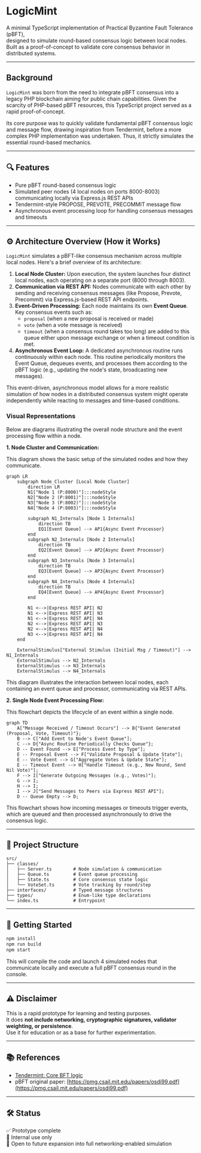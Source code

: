 # LogicMint

A minimal TypeScript implementation of Practical Byzantine Fault Tolerance (pBFT),  
designed to simulate round-based consensus logic between local nodes.  
Built as a proof-of-concept to validate core consensus behavior in distributed systems.  

---

## Background

`LogicMint` was born from the need to integrate pBFT consensus into a legacy PHP blockchain aiming for public chain capabilities. Given the scarcity of PHP-based pBFT resources, this TypeScript project served as a rapid proof-of-concept.

Its core purpose was to quickly validate fundamental pBFT consensus logic and message flow, drawing inspiration from Tendermint, before a more complex PHP implementation was undertaken. Thus, it strictly simulates the essential round-based mechanics.

---

## 🔍 Features

- Pure pBFT round-based consensus logic
- Simulated peer nodes (4 local nodes on ports 8000-8003) communicating locally via Express.js REST APIs
- Tendermint-style PROPOSE, PREVOTE, PRECOMMIT message flow
- Asynchronous event processing loop for handling consensus messages and timeouts

---

## ⚙️ Architecture Overview (How it Works)

`LogicMint` simulates a pBFT-like consensus mechanism across multiple local nodes. Here's a brief overview of its architecture:

1.  **Local Node Cluster:** Upon execution, the system launches four distinct local nodes, each operating on a separate port (8000 through 8003).
2.  **Communication via REST API:** Nodes communicate with each other by sending and receiving consensus messages (like Propose, Prevote, Precommit) via Express.js-based REST API endpoints.
3.  **Event-Driven Processing:** Each node maintains its own **Event Queue**. Key consensus events such as:
    * `proposal` (when a new proposal is received or made)
    * `vote` (when a vote message is received)
    * `timeout` (when a consensus round takes too long)
    are added to this queue either upon message exchange or when a timeout condition is met.
4.  **Asynchronous Event Loop:** A dedicated asynchronous routine runs continuously within each node. This routine periodically monitors the Event Queue, dequeues events, and processes them according to the pBFT logic (e.g., updating the node's state, broadcasting new messages).

This event-driven, asynchronous model allows for a more realistic simulation of how nodes in a distributed consensus system might operate independently while reacting to messages and time-based conditions.

### Visual Representations

Below are diagrams illustrating the overall node structure and the event processing flow within a node.

**1. Node Cluster and Communication:**

This diagram shows the basic setup of the simulated nodes and how they communicate.

```mermaid
graph LR
    subgraph Node_Cluster [Local Node Cluster]
        direction LR
        N1["Node 1 (P:8000)"]:::nodeStyle
        N2["Node 2 (P:8001)"]:::nodeStyle
        N3["Node 3 (P:8002)"]:::nodeStyle
        N4["Node 4 (P:8003)"]:::nodeStyle

        subgraph N1_Internals [Node 1 Internals]
            direction TB
            EQ1[Event Queue] --> AP1{Async Event Processor}
        end
        subgraph N2_Internals [Node 2 Internals]
            direction TB
            EQ2[Event Queue] --> AP2{Async Event Processor}
        end
        subgraph N3_Internals [Node 3 Internals]
            direction TB
            EQ3[Event Queue] --> AP3{Async Event Processor}
        end
        subgraph N4_Internals [Node 4 Internals]
            direction TB
            EQ4[Event Queue] --> AP4{Async Event Processor}
        end

        N1 <-->|Express REST API| N2
        N1 <-->|Express REST API| N3
        N1 <-->|Express REST API| N4
        N2 <-->|Express REST API| N3
        N2 <-->|Express REST API| N4
        N3 <-->|Express REST API| N4
    end

    ExternalStimulus["External Stimulus (Initial Msg / Timeout)"] --> N1_Internals
    ExternalStimulus --> N2_Internals
    ExternalStimulus --> N3_Internals
    ExternalStimulus --> N4_Internals
```
This diagram illustrates the interaction between local nodes, each containing an event queue and processor, communicating via REST APIs.

**2. Single Node Event Processing Flow:**

This flowchart depicts the lifecycle of an event within a single node.

```mermaid
graph TD
    A["Message Received / Timeout Occurs"] --> B{"Event Generated (Proposal, Vote, Timeout)"};
    B --> C["Add Event to Node's Event Queue"];
    C --> D{"Async Routine Periodically Checks Queue"};
    D -- Event Found --> E["Process Event by Type"];
    E -- Proposal Event --> F["Validate Proposal & Update State"];
    E -- Vote Event --> G["Aggregate Votes & Update State"];
    E -- Timeout Event --> H["Handle Timeout (e.g., New Round, Send Nil Vote)"];
    F --> I["Generate Outgoing Messages (e.g., Votes)"];
    G --> I;
    H --> I;
    I --> J["Send Messages to Peers via Express REST API"];
    D -- Queue Empty --> D;
```
This flowchart shows how incoming messages or timeouts trigger events, which are queued and then processed asynchronously to drive the consensus logic.

---

## 📁 Project Structure

```
src/
├── classes/
│   ├── Server.ts        # Node simulation & communication
│   ├── Queue.ts         # Event queue processing
│   ├── State.ts         # Core consensus state logic
│   └── VoteSet.ts       # Vote tracking by round/step
├── interfaces/          # Typed message structures
├── types/               # Enum-like type declarations
└── index.ts             # Entrypoint
```

---

## 🚀 Getting Started

```bash
npm install
npm run build
npm start
```

This will compile the code and launch 4 simulated nodes that  
communicate locally and execute a full pBFT consensus round in the console.

---

## ⚠️ Disclaimer

This is a rapid prototype for learning and testing purposes.  
It does **not include networking, cryptographic signatures, validator weighting, or persistence**.  
Use it for education or as a base for further experimentation.

---

## 📚 References

- [Tendermint: Core BFT logic](https://github.com/tendermint/tendermint)
- pBFT original paper: [https://pmg.csail.mit.edu/papers/osdi99.pdf](https://pmg.csail.mit.edu/papers/osdi99.pdf)

---

## 🛠️ Status

✅ Prototype complete  
🧪 Internal use only  
🌱 Open to future expansion into full networking-enabled simulation

